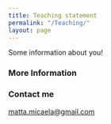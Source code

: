 ```yaml
---
title: Teaching statement
permalink: "/Teaching/"
layout: page
---
```


Some information about you!

### More Information



### Contact me

[matta.micaela@gmail.com](mailto:matta.micaela@gmail.com)
